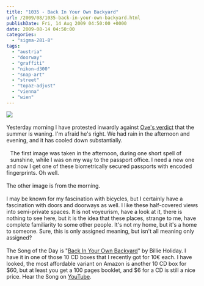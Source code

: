 ```yaml
---
title: "1035 - Back In Your Own Backyard"
url: /2009/08/1035-back-in-your-own-backyard.html
publishDate: Fri, 14 Aug 2009 04:50:00 +0000
date: 2009-08-14 04:50:00
categories: 
  - "sigma-281-8"
tags: 
  - "austria"
  - "doorway"
  - "graffiti"
  - "nikon-d300"
  - "snap-art"
  - "street"
  - "topaz-adjust"
  - "vienna"
  - "wien"
---
```

<a href="https://d25zfm9zpd7gm5.cloudfront.net/1200x1200/2009/20090813_083300_ps.jpg" target="_blank"><img src="https://d25zfm9zpd7gm5.cloudfront.net/0600x0600/2009/20090813_083300_ps.jpg"/></a><br/><br/>Yesterday morning I have protested inwardly against <a href="http://www.ovepove.se/2009/08/calm-before-the-storm/" target="_blank">Ove's verdict</a> that the summer is waning. I'm afraid he's right. We had rain in the afternoon and evening, and it has cooled down substantially.<br/><br/><a href="https://d25zfm9zpd7gm5.cloudfront.net/1200x1200/2009/20090813_154835_ps.jpg" target="_blank"><img alt="" border="0" src="https://d25zfm9zpd7gm5.cloudfront.net/0150x0150/2009/20090813_154835_ps.jpg" style="margin: 10pt 10px 10px 0pt; float: left;"/></a> The first image was taken in the afternoon, during one short spell of sunshine, while I was on my way to the passport office. I need a new one and now I get one of these biometrically secured passports with encoded fingerprints. Oh well.<br/><br/> The other image is from the morning.<br/><br/>I may be known for my fascination with bicycles, but I certainly have a fascination with doors and doorways as well. I like these half-covered views into semi-private spaces. It is not voyeurism, have a look at it, there is nothing to see here, but it is the idea that these places, strange to me, have complete familiarity to some other people. It's not my home, but it's a home to someone. Sure, this is only assigned meaning, but isn't all meaning only assigned?<br/><br/>The Song of the Day is "<a href="http://www.lyricsmode.com/lyrics/b/billie_holiday/back_in_your_own_backyard.html" target="_blank">Back In Your Own Backyard</a>" by Billie Holiday. I have it in one of those 10 CD boxes that I recently got for 10€ each. I have looked, the most affordable variant on Amazon is another 10 CD box for $60, but at least you get a 100 pages booklet, and $6 for a CD is still a nice price. Hear the Song on <a href="http://www.youtube.com/watch?v=AjIN31HWnD4" target="_blank">YouTube</a>.
